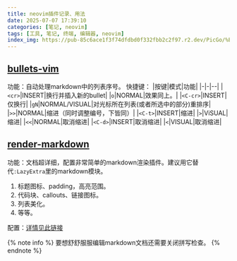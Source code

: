 ```yaml
---
title: neovim插件记录、用法
date: 2025-07-07 17:39:10
categories: [笔记, neovim]
tags: [工具, 笔记, 终端, 编辑器, neovim]
index_img: https://pub-85c6ace1f3f74dfdbd0f332fbb2c2f97.r2.dev/PicGo/%E5%A5%94%E8%B7%91%E7%9A%84%E7%8C%8E%E8%B1%B9.jpg
---
```


## [bullets-vim](https://github.com/bullets-vim/bullets.vim)
功能：自动处理markdown中的列表序号。
快捷键：
|按键|模式|功能|
|-|-|--|
|`<cr>`|INSERT|换行并插入新的bullet|
|`o`|NORMAL|效果同上。|
|`<C-cr>`|INSERT|仅换行|
|`gN`|NORMAL/VISUAL|对光标所在列表(或者所选中的部分)重排序|
|`>>`|NORMAL|缩进（同时调整编号，下皆同）|
|`<C-t>`|INSERT|缩进|
|`>`|ViSUAL|缩进|
|`<<`|NORMAL|取消缩进|
|`<C-d>`|INSERT|取消缩进|
|`<`|VISUAL|取消缩进|

## [render-markdown](https://github.com/MeanderingProgrammer/render-markdown.nvim)
功能：文档超详细，配置非常简单的markdown渲染插件。建议用它替代`:LazyExtra`里的markdown模块。
  1. 标题图标、padding，高亮范围。
  2. 代码块、callouts、链接图标。
  3. 列表美化。
  4. 等等。

配置：[详情见此链接](https://github.com/MeanderingProgrammer/render-markdown.nvim?tab=readme-ov-file#setup)

{% note info %}
要想舒舒服服编辑markdown文档还需要关闭拼写检查。
{% endnote %}
